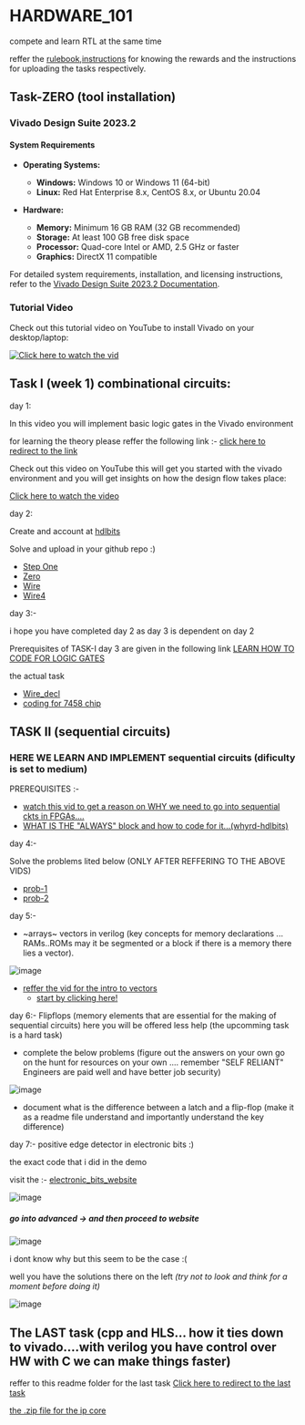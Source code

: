 # HARDWARE_101
compete and learn RTL at the same time 

reffer the [rulebook](https://github.com/ARX-0/HARDWARE_101/blob/main/rulebook.md),[instructions](https://github.com/ARX-0/HARDWARE_101/blob/main/instructions.md) for knowing the rewards and the instructions for uploading the tasks respectively.

## Task-ZERO (tool installation)

### Vivado Design Suite 2023.2

#### System Requirements

- **Operating Systems:**
  - **Windows:** Windows 10 or Windows 11 (64-bit)
  - **Linux:** Red Hat Enterprise 8.x, CentOS 8.x, or Ubuntu 20.04

- **Hardware:**
  - **Memory:** Minimum 16 GB RAM (32 GB recommended)
  - **Storage:** At least 100 GB free disk space
  - **Processor:** Quad-core Intel or AMD, 2.5 GHz or faster
  - **Graphics:** DirectX 11 compatible

For detailed system requirements, installation, and licensing instructions, refer to the [Vivado Design Suite 2023.2 Documentation](https://docs.amd.com/r/en-US/ug973-vivado-release-notes-install-license/Requirements-and-Setup).

### Tutorial Video

Check out this tutorial video on YouTube to install Vivado on your desktop/laptop:

[![Click here to watch the vid](https://img.youtube.com/vi/fBFn32Al0yw/maxresdefault.jpg)](https://www.youtube.com/watch?v=fBFn32Al0yw)

## Task I (week 1) combinational circuits:

day 1: 

In this video you will implement basic logic gates in the Vivado environment

for learning the theory please reffer the following link :- [click here to redirect to the link](https://www.geeksforgeeks.org/logic-gates/)

Check out this video on YouTube this will get you started with the vivado environment and you will get insights on how the design flow takes place:

[Click here to watch the video](https://www.youtube.com/watch?v=sA5YEIFzCOw)

day 2:

Create and account at [hdlbits](https://hdlbits.01xz.net/wiki/Main_Page)

Solve and upload in your github repo :)

- [Step One](https://hdlbits.01xz.net/wiki/Step_one)
- [Zero](https://hdlbits.01xz.net/wiki/Zero)
- [Wire](https://hdlbits.01xz.net/wiki/Wire)
- [Wire4](https://hdlbits.01xz.net/wiki/Wire4)


day 3:-

i hope you have completed day 2 as day 3 is dependent on day 2

Prerequisites of TASK-I day 3 are given in the following link [LEARN HOW TO CODE FOR LOGIC GATES](https://github.com/ARX-0/HARDWARE_101/blob/main/prerequisites.md)

the actual task 
- [Wire_decl](https://hdlbits.01xz.net/wiki/Wire_decl)
- [coding for 7458 chip](https://hdlbits.01xz.net/wiki/7458)

## TASK II (sequential circuits)
### HERE WE LEARN AND IMPLEMENT sequential circuits (dificulty is set to medium)

PREREQUISITES :- 

- [watch this vid to get a reason on WHY we need to go into sequential ckts in FPGAs....](https://www.youtube.com/watch?v=N-za84TsjDk)
- [WHAT IS THE "ALWAYS" block and how to code for it...(whyrd-hdlbits)](https://www.youtube.com/watch?v=eG9Gr0gYcQA)

day 4:- 

Solve the problems lited below (ONLY AFTER REFFERING TO THE ABOVE VIDS) 
- [prob-1](https://hdlbits.01xz.net/wiki/Alwaysblock1)
- [prob-2](https://hdlbits.01xz.net/wiki/Alwaysblock2)

day 5:- 
- ~arrays~ vectors in verilog (key concepts for memory declarations ... RAMs..ROMs may it be segmented or a block if there is a memory there lies a vector).
  
![image](https://github.com/user-attachments/assets/c0bb68b5-232b-4db0-96ff-73dbf16a2137)

- [reffer the vid for the intro to vectors](https://www.youtube.com/watch?v=eA4O2BbNW2s&list=PL0E9jhuDlj9qxAfV9hFKNQeHLWimarJJm&index=4)
  - [start by clicking here!](https://hdlbits.01xz.net/wiki/Vector0)

day 6:-
 Flipflops (memory elements that are essential for the making of sequential circuits)
here you will be offered less help (the upcomming task is a hard task)

- complete the below problems (figure out the answers on your own go on the hunt for resources on your own .... remember "SELF RELIANT" Engineers are paid well and have better job security)

![image](https://github.com/user-attachments/assets/28c3fc3e-5a64-4512-b8a3-1cdb045576fd)

- document what is the difference between a latch and a flip-flop (make it as a readme file understand and importantly understand the key difference)

day 7:- 
positive edge detector in electronic bits :) 

the exact code that i did in the demo 

visit the :- [electronic_bits_website](https://electronic-bit.com/developers/verilog)

![image](https://github.com/user-attachments/assets/8d5b242d-ef56-4ab3-8c99-bd6d92edc361)

##### go into advanced -> and then proceed to website 

![image](https://github.com/user-attachments/assets/f878fc48-5d44-4f5c-8e6f-93c3dd047cff)

i dont know why but this seem to be the case :( 

well you have the solutions there on the left *(try not to look and think for a moment before doing it)*

![image](https://github.com/user-attachments/assets/e65be656-12d3-4828-b680-507023b0753e)


## The LAST task (cpp and HLS... how it ties down to vivado....with verilog you have control over HW with C we can make things faster)

reffer to this readme folder for the last task 
[Click here to redirect to the last task](https://github.com/ARX-0/HARDWARE_101/blob/main/Last_Task.md)

[the .zip file for the ip core](https://github.com/ARX-0/HARDWARE_101/blob/main/export.zip)
